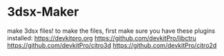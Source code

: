 # 3dsx-Maker
make 3dsx files!
to make the files, first make sure you have these plugins installed:
https://devkitpro.org
https://github.com/devkitPro/libctru
https://github.com/devkitPro/citro3d
https://github.com/devkitPro/citro2d
